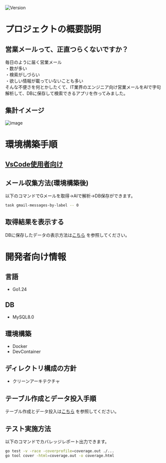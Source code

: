 ![Version](https://img.shields.io/badge/Version-1.0.0-green)
# プロジェクトの概要説明
## 営業メールって、正直つらくないですか？
毎日のように届く営業メール<br>
・数が多い<br>
・検索がしづらい<br>
・欲しい情報が載っていないことも多い<br>
そんな不便さを何とかしたくて、IT業界のエンジニア向け営業メールをAIで字句解析して、DBに保存して検索できるアプリを作ってみました。
## 集計イメージ
![image](https://github.com/user-attachments/assets/fee1cd7c-b4c8-428c-806e-2dbfb4eb51a5)
# 環境構築手順
## [VsCode使用者向け](./docs/VsCodeDevContainer.md)
## メール収集方法(環境構築後)
以下のコマンドでGメールを取得→AIで解析→DB保存ができます。
```bash
task gmail-messages-by-label -- 0
```
## 取得結果を表示する
DBに保存したデータの表示方法は[こちら](./docs/query.md) を参照してください。
# 開発者向け情報
## 言語
* Go1.24
## DB
* MySQL8.0
## 環境構築
* Docker
* DevContainer
## ディレクトリ構成の方針
* クリーンアーキテクチャ
## テーブル作成とデータ投入手順
テーブル作成とデータ投入は[こちら](./docs/migration.md) を参照してください。
## テスト実施方法
以下のコマンドでカバレッジレポート出力できます。
```bash
go test -v -race -coverprofile=coverage.out ./...
go tool cover -html=coverage.out -o coverage.html
```